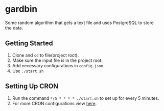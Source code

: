 # gardbin

Some random algorithm that gets a text file and uses PostgreSQL to store the data.

## Getting Started
1. Clone and `cd` to file(project root).
2. Make sure the input file is in the project root.  
3. Add necessary configurations in `config.json`.  
4. Use `./start.sh`  

## Setting Up CRON
1. Run the command `*/5 * * * * ./start.sh` to set up for every 5 minutes.  
2. For more CRON configurations view [here](https://www.thegeekstuff.com/2011/07/cron-every-5-minutes/).  
